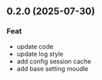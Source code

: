 ## 0.2.0 (2025-07-30)

### Feat

- update code
- update log style
- add config session cache
- add base setting moudle
